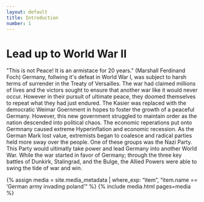 ```yaml
---
layout: default
title: Introduction
number: 1
---
```

# Lead up to World War II

"This is not Peace! It is an armistace for 20 years." (Marshall Ferdinand Foch) Germany, follwing it's defeat in World War I, was subject to harsh terms of surrender in the Treaty of Versailles. The war had claimed millions of lives and the victors sought to ensure that another war like it would never occur. However in their pursuit of ultimate peace, they doomed themselves to repeat what they had just endured. The Kasier was replaced with the democratic Weimar Goernment in hopes to foster the growth of a peaceful Germany. However, this new government struggled to maintain order as the nation descended into political chaos. The economic reperations put onto Germnany caused extreme Hyperinflation and economic recession. As the German Mark lost value, extremists began to coalesce and radical parties held more sway over the people. One of these groups was the Nazi Party. This Party would ultimatly take power and lead Germany into another World War. While the war started in favor of Germany; through the three key battles of Dunkirk, Stalingrad, and the Bulge, the Allied Powers were able to swing the tide of war and win.  

{% assign media = site.media_metadata | where_exp: “item”, “item.name == ‘German army invading poland’" %} {% include media.html pages=media %}
